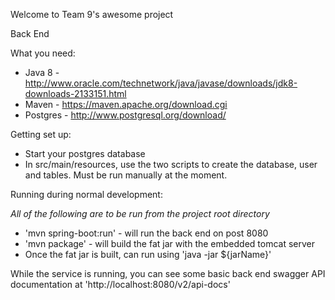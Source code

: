 
Welcome to Team 9's awesome project

Back End

What you need:

* Java 8 - http://www.oracle.com/technetwork/java/javase/downloads/jdk8-downloads-2133151.html
* Maven - https://maven.apache.org/download.cgi
* Postgres - http://www.postgresql.org/download/

Getting set up:

* Start your postgres database 
* In src/main/resources, use the two scripts to create the database, user and tables. Must be run manually at the moment.

Running during normal development: 

*All of the following are to be run from the project root directory*

* 'mvn spring-boot:run' - will run the back end on post 8080
* 'mvn package' - will build the fat jar with the embedded tomcat server
* Once the fat jar is built, can run using 'java -jar ${jarName}'

While the service is running, you can see some basic back end swagger API documentation at 'http://localhost:8080/v2/api-docs'
